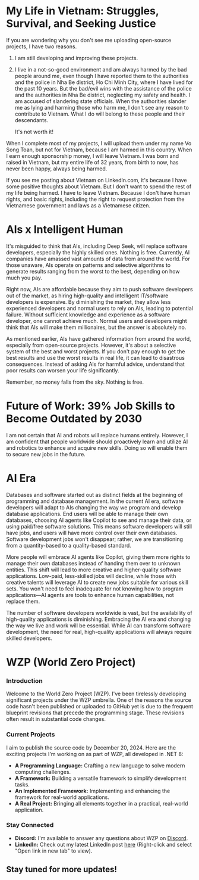 # My Life in Vietnam: Struggles, Survival, and Seeking Justice


If you are wondering why you don't see me uploading open-source projects, I have two reasons.

1. I am still developing and improving these projects.
	
2. I live in a not-so-good environment and am always harmed by the bad people around me, even though I have reported them to the authorities and the police in Nha Be district, Ho Chi Minh City, where I have lived for the past 10 years. But the bad/evil wins with the assistance of the police and the authorities in Nha Be district, neglecting my safety and health. I am accused of slandering state officials. When the authorities slander me as lying and harming those who harm me, I don't see any reason to contribute to Vietnam. What I do will belong to these people and their descendants.
	
	 It's not worth it!
	
When I complete most of my projects, I will upload them under my name Vo Song Toan, but not for Vietnam, because I am harmed in this country. When I earn enough sponsorship money, I will leave Vietnam. I was born and raised in Vietnam, but my entire life of 32 years, from birth to now, has never been happy, always being harmed.

If you see me posting about Vietnam on LinkedIn.com, it's because I have some positive thoughts about Vietnam. But I don't want to spend the rest of my life being harmed. I have to leave Vietnam. Because I don't have human rights, and basic rights, including the right to request protection from the Vietnamese government and laws as a Vietnamese citizen.





# AIs x Intelligent Human



It's misguided to think that AIs, including Deep Seek, will replace software developers, especially the highly skilled ones. Nothing is free. Currently, AI companies have amassed vast amounts of data from around the world. For those unaware, AIs operate on patterns and selective algorithms to generate results ranging from the worst to the best, depending on how much you pay.



Right now, AIs are affordable because they aim to push software developers out of the market, as hiring high-quality and intelligent IT/software developers is expensive. By diminishing the market, they allow less experienced developers and normal users to rely on AIs, leading to potential failure. Without sufficient knowledge and experience as a software developer, one cannot achieve much. Normal users and developers might think that AIs will make them millionaires, but the answer is absolutely no.



As mentioned earlier, AIs have gathered information from around the world, especially from open-source projects. However, it's about a selective system of the best and worst projects. If you don't pay enough to get the best results and use the worst results in real life, it can lead to disastrous consequences. Instead of asking AIs for harmful advice, understand that poor results can worsen your life significantly.



Remember, no money falls from the sky. Nothing is free.


# Future of Work: 39% Job Skills to Become Outdated by 2030

I am not certain that AI and robots will replace humans entirely. However, I am confident that people worldwide should proactively learn and utilize AI and robotics to enhance and acquire new skills. Doing so will enable them to secure new jobs in the future.


# AI Era

Databases and software started out as distinct fields at the beginning of programming and database management. In the current AI era, software developers will adapt to AIs changing the way we program and develop database applications. End users will be able to manage their own databases, choosing AI agents like Copilot to see and manage their data, or using paid/free software solutions. This means software developers will still have jobs, and users will have more control over their own databases. Software development jobs won't disappear; rather, we are transitioning from a quantity-based to a quality-based standard.

More people will embrace AI agents like Copilot, giving them more rights to manage their own databases instead of handing them over to unknown entities. This shift will lead to more creative and higher-quality software applications. Low-paid, less-skilled jobs will decline, while those with creative talents will leverage AI to create new jobs suitable for various skill sets. You won't need to feel inadequate for not knowing how to program applications—AI agents are tools to enhance human capabilities, not replace them.

The number of software developers worldwide is vast, but the availability of high-quality applications is diminishing. Embracing the AI era and changing the way we live and work will be essential. While AI can transform software development, the need for real, high-quality applications will always require skilled developers.


# WZP (World Zero Project)
### Introduction
Welcome to the World Zero Project (WZP). I've been tirelessly developing significant projects under the WZP umbrella. One of the reasons the source code hasn't been published or uploaded to GitHub yet is due to the frequent blueprint revisions that precede the programming stage. These revisions often result in substantial code changes.

### Current Projects
I aim to publish the source code by December 20, 2024. Here are the exciting projects I'm working on as part of WZP, all developed in .NET 8:

- **A Programming Language:** Crafting a new language to solve modern computing challenges.
- **A Framework:** Building a versatile framework to simplify development tasks.
- **An Implemented Framework:** Implementing and enhancing the framework for real-world applications.
- **A Real Project:** Bringing all elements together in a practical, real-world application.

### Stay Connected
- **Discord:** I'm available to answer any questions about WZP on [Discord](https://discord.gg/AaVEWaaS).
- **LinkedIn:** Check out my latest LinkedIn post [here](https://www.linkedin.com/embed/feed/update/urn:li:share:7270014564551815171) (Right-click and select "Open link in new tab" to view).

## Stay tuned for more updates!

<!--
**luckybc2021/luckybc2021** is a ✨ _special_ ✨ repository because its `README.md` (this file) appears on your GitHub profile.

Here are some ideas to get you started:

- 🔭 I’m currently working on ...
- 🌱 I’m currently learning ...
- 👯 I’m looking to collaborate on ...
- 🤔 I’m looking for help with ...
- 💬 Ask me about ...
- 📫 How to reach me: ...
- 😄 Pronouns: ...
- ⚡ Fun fact: ...
-->
